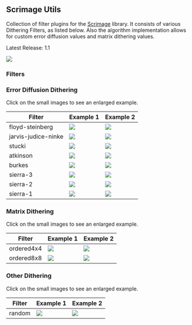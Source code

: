 ## Scrimage Utils

Collection of filter plugins for the [Scrimage](https://github.com/sksamuel/scrimage) library.
It consists of various Dithering Filters, as listed below. Also the algorithm implementation allows for custom
error diffusion values and matrix dithering values.

Latest Release: 1.1

[![](https://jitpack.io/v/cmanou/scrimage-utils.svg)](https://jitpack.io/#cmanou/scrimage-utils)

### Filters

### Error Diffusion Dithering

Click on the small images to see an enlarged example.

| Filter | Example 1 | Example 2 |
| ------ | --------- | --------- |
| floyd-steinberg | <a href='https://raw.github.com/cmanou/scrimage-utils/master/examples/dithering/MacOSXDesktop_floyd-steinberg_large.jpeg'><img src='https://raw.github.com/cmanou/scrimage-utils/master/examples/dithering/MacOSXDesktop_floyd-steinberg_small.png'><a/> | <a href='https://raw.github.com/cmanou/scrimage-utils/master/examples/dithering/CompanionCube_floyd-steinberg_large.jpeg'><img src='https://raw.github.com/cmanou/scrimage-utils/master/examples/dithering/CompanionCube_floyd-steinberg_small.png'><a/> |
| jarvis-judice-ninke | <a href='https://raw.github.com/cmanou/scrimage-utils/master/examples/dithering/MacOSXDesktop_jarvis-judice-ninke_large.jpeg'><img src='https://raw.github.com/cmanou/scrimage-utils/master/examples/dithering/MacOSXDesktop_jarvis-judice-ninke_small.png'><a/> | <a href='https://raw.github.com/cmanou/scrimage-utils/master/examples/dithering/CompanionCube_jarvis-judice-ninke_large.jpeg'><img src='https://raw.github.com/cmanou/scrimage-utils/master/examples/dithering/CompanionCube_jarvis-judice-ninke_small.png'><a/> |
| stucki | <a href='https://raw.github.com/cmanou/scrimage-utils/master/examples/dithering/MacOSXDesktop_stucki_large.jpeg'><img src='https://raw.github.com/cmanou/scrimage-utils/master/examples/dithering/MacOSXDesktop_stucki_small.png'><a/> | <a href='https://raw.github.com/cmanou/scrimage-utils/master/examples/dithering/CompanionCube_stucki_large.jpeg'><img src='https://raw.github.com/cmanou/scrimage-utils/master/examples/dithering/CompanionCube_stucki_small.png'><a/> |
| atkinson | <a href='https://raw.github.com/cmanou/scrimage-utils/master/examples/dithering/MacOSXDesktop_atkinson_large.jpeg'><img src='https://raw.github.com/cmanou/scrimage-utils/master/examples/dithering/MacOSXDesktop_atkinson_small.png'><a/> | <a href='https://raw.github.com/cmanou/scrimage-utils/master/examples/dithering/CompanionCube_atkinson_large.jpeg'><img src='https://raw.github.com/cmanou/scrimage-utils/master/examples/dithering/CompanionCube_atkinson_small.png'><a/> |
| burkes | <a href='https://raw.github.com/cmanou/scrimage-utils/master/examples/dithering/MacOSXDesktop_burkes_large.jpeg'><img src='https://raw.github.com/cmanou/scrimage-utils/master/examples/dithering/MacOSXDesktop_burkes_small.png'><a/> | <a href='https://raw.github.com/cmanou/scrimage-utils/master/examples/dithering/CompanionCube_burkes_large.jpeg'><img src='https://raw.github.com/cmanou/scrimage-utils/master/examples/dithering/CompanionCube_burkes_small.png'><a/> |
| sierra-3 | <a href='https://raw.github.com/cmanou/scrimage-utils/master/examples/dithering/MacOSXDesktop_sierra-3_large.jpeg'><img src='https://raw.github.com/cmanou/scrimage-utils/master/examples/dithering/MacOSXDesktop_sierra-3_small.png'><a/> | <a href='https://raw.github.com/cmanou/scrimage-utils/master/examples/dithering/CompanionCube_sierra-3_large.jpeg'><img src='https://raw.github.com/cmanou/scrimage-utils/master/examples/dithering/CompanionCube_sierra-3_small.png'><a/> |
| sierra-2 | <a href='https://raw.github.com/cmanou/scrimage-utils/master/examples/dithering/MacOSXDesktop_sierra-2_large.jpeg'><img src='https://raw.github.com/cmanou/scrimage-utils/master/examples/dithering/MacOSXDesktop_sierra-2_small.png'><a/> | <a href='https://raw.github.com/cmanou/scrimage-utils/master/examples/dithering/CompanionCube_sierra-2_large.jpeg'><img src='https://raw.github.com/cmanou/scrimage-utils/master/examples/dithering/CompanionCube_sierra-2_small.png'><a/> |
| sierra-1 | <a href='https://raw.github.com/cmanou/scrimage-utils/master/examples/dithering/MacOSXDesktop_sierra-1_large.jpeg'><img src='https://raw.github.com/cmanou/scrimage-utils/master/examples/dithering/MacOSXDesktop_sierra-1_small.png'><a/> | <a href='https://raw.github.com/cmanou/scrimage-utils/master/examples/dithering/CompanionCube_sierra-1_large.jpeg'><img src='https://raw.github.com/cmanou/scrimage-utils/master/examples/dithering/CompanionCube_sierra-1_small.png'><a/> |

### Matrix Dithering

Click on the small images to see an enlarged example.

| Filter | Example 1 | Example 2 |
| ------ | --------- | --------- |
| ordered4x4 | <a href='https://raw.github.com/cmanou/scrimage-utils/master/examples/dithering/MacOSXDesktop_ordered4x4_large.jpeg'><img src='https://raw.github.com/cmanou/scrimage-utils/master/examples/dithering/MacOSXDesktop_ordered4x4_small.png'><a/> | <a href='https://raw.github.com/cmanou/scrimage-utils/master/examples/dithering/CompanionCube_ordered4x4_large.jpeg'><img src='https://raw.github.com/cmanou/scrimage-utils/master/examples/dithering/CompanionCube_ordered4x4_small.png'><a/> |
| ordered8x8 | <a href='https://raw.github.com/cmanou/scrimage-utils/master/examples/dithering/MacOSXDesktop_ordered8x8_large.jpeg'><img src='https://raw.github.com/cmanou/scrimage-utils/master/examples/dithering/MacOSXDesktop_ordered8x8_small.png'><a/> | <a href='https://raw.github.com/cmanou/scrimage-utils/master/examples/dithering/CompanionCube_ordered8x8_large.jpeg'><img src='https://raw.github.com/cmanou/scrimage-utils/master/examples/dithering/CompanionCube_ordered8x8_small.png'><a/> |

### Other Dithering

Click on the small images to see an enlarged example.

| Filter | Example 1 | Example 2 |
| ------ | --------- | --------- |
| random | <a href='https://raw.github.com/cmanou/scrimage-utils/master/examples/dithering/MacOSXDesktop_random_large.jpeg'><img src='https://raw.github.com/cmanou/scrimage-utils/master/examples/dithering/MacOSXDesktop_random_small.png'><a/> | <a href='https://raw.github.com/cmanou/scrimage-utils/master/examples/dithering/CompanionCube_random_large.jpeg'><img src='https://raw.github.com/cmanou/scrimage-utils/master/examples/dithering/CompanionCube_random_small.png'><a/> |

